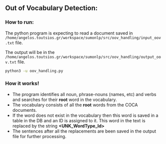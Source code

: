 ## Out of Vocabulary Detection:

### How to run:
The python program is expecting to read a document saved in  `/home/angelos.toutsios.gr/workspace/sumonlp/src/oov_handling/input_oov.txt` file.

The output will be in the `/home/angelos.toutsios.gr/workspace/sumonlp/src/oov_handling/output_oov.txt` file.

```sh
python3 -u oov_handling.py
```

### How it works!

- The program identifies all noun, phrase-nouns (names, etc) and verbs and searches for their **root** word in the vocabulary.
- The vocabulary consists of all the **root** words from the COCA documents.
- If the word does not exist in the vocabulary then this word is saved in a table in the DB and an ID is assigned to it. This word in the text is replaced by the string **<UNK_WordType_Id>**
- The sentences after all the replacements are been saved in the output file for further processing.




